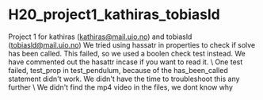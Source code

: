 # H20_project1_kathiras_tobiasld
Project 1 for kathiras (kathiras@mail.uio.no) and tobiasld (tobiasld@mail.uio.no)
We tried using hassatr in properties to check if solve has been called. This failed, so we used a boolen check test instead. We have commented out the hasattr incase if you want to read it. \\
One test failed, test_prop in test_pendulum, because of the has_been_called statement didn't work. We didn't have the time to troubleshoot this any further \\
We didn't find the mp4 video in the files, we dont know why 
